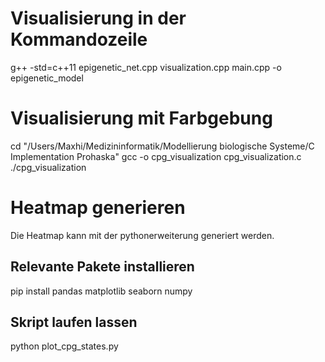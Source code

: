 # Visualisierung in der Kommandozeile

g++ -std=c++11 epigenetic_net.cpp visualization.cpp main.cpp -o epigenetic_model

# Visualisierung mit Farbgebung
cd "/Users/Maxhi/Medizininformatik/Modellierung biologische Systeme/C Implementation Prohaska"
gcc -o cpg_visualization cpg_visualization.c
./cpg_visualization

# Heatmap generieren

Die Heatmap kann mit der pythonerweiterung generiert werden.

## Relevante Pakete installieren
pip install pandas matplotlib seaborn numpy

## Skript laufen lassen
python plot_cpg_states.py
